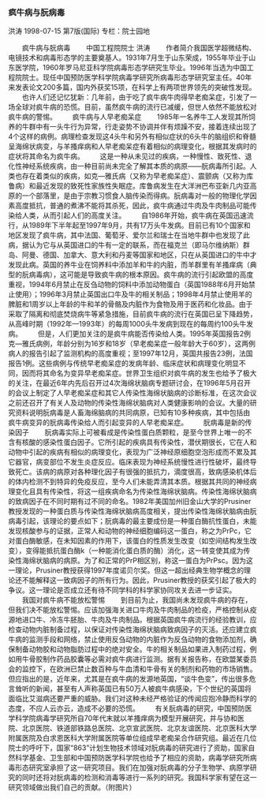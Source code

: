 ### 疯牛病与朊病毒
洪涛
1998-07-15
第7版(国际)
专栏：院士园地

　　疯牛病与朊病毒
　　中国工程院院士  洪涛
　　作者简介我国医学超微结构、电镜技术和病毒形态学的主要奠基人。1931年7月生于山东荣成，1955年毕业于山东医学院，1960年罗马尼亚科学院病毒形态学研究生毕业。1996年当选为中国工程院院士。现任中国预防医学科学院病毒学研究所病毒形态学研究室主任。40年来发表论文200多篇，国内外获奖15项，在科学上有两项世界领先的突破性发现。
　　也许人们还记忆犹新：几年前，由于吃了疯牛病牛肉得早老痴呆症，引发了一场全球对疯牛病的恐慌。目前，虽然疯牛病的流行已减缓，但世人依然不能放松对疯牛病的警惕。
　　疯牛病与人早老痴呆症
　　1985年一名养牛工人发现其所饲养的牛群中有一头牛行为异常，行走姿势不协调并伴有烦躁不安，接着连续出现了4个这样的病例。病理检查发现这4头牛和另外有相似症状的6头牛的脑组织和脊髓呈海绵状病变，与羊搔痒病和人早老痴呆症有着相似的病理变化，根据其发病时的症状将其命名为疯牛病。
　　这是一种从未见过的疾病，一种慢性、致死性、退化性神经系统疾病，由一种目前尚未完全了解其本质的病原——朊病毒所引起。人类也存在着类似的疾病，如克—雅氏病（又称为早老痴呆症）、震颤病（又称为库鲁病）和最近发现的致死性家族性失眠症。库鲁病发生在大洋洲巴布亚新几内亚高原的一个部落里，是由于宗教习惯食人脑传染而得病。朊病毒对一般的物理化学因素高度抵抗，普通的煮沸不能将其杀死，因此，疯牛病通过牛肉及牛肉制品可能传染给人类，从而引起人们的高度关注。
　　自1986年开始，疯牛病在英国迅速流行，从1989年下半年起至1997年9月，共有17万头牛发病。目前已有10个国家和地区发现了疯牛病，其中法国、葡萄牙、爱尔兰和瑞士在当地牛群中也发现了此病，据认为它与从英国进口的牛有一定的联系，而在福克兰（即马尔维纳斯）群岛、阿曼、德国、加拿大、意大利和丹麦等国家和地区，只在从英国进口的牛中才发现此病。英国的养牛业在饲养料中添加羊和牛的内脏，而羊群里有羊搔痒病（典型的朊病毒病），这可能是导致疯牛病的根本原因。疯牛病的流行引起欧盟的高度重视，1994年6月禁止在反刍动物的饲料中添加动物蛋白（英国1988年6月开始禁止使用）；1996年3月禁止英国出口牛及牛的相关制品；1998年4月禁止使用羊的脾脏和1周岁以上年龄的牛和羊的骨骼及内脏作为食物及用于医药和化妆品。由于采取了隔离和彻底焚烧病牛等紧急措施，目前疯牛病的流行在英国已呈下降趋势，从高峰时期（1992年—1993年）的每周1000头牛发病到现在的每周约100头牛发病。
　　但是，人们更加关注的是疯牛病能否传染给人类。1995年英国报告2例克—雅氏病例，年龄分别为16岁和18岁（早老痴呆症一般年龄大于60岁），这两例病人的报告引起了监测机构的高度重视；至1997年12月，英国共报告23例，法国报告1例。这些病例与传统早老痴呆症的发病年龄、临床症状和病理变化明显不同，因而将其命名为变异早老痴呆症。世界卫生组织对疯牛病的发生也给予了极大的关注，在最近6年内先后召开过4次海绵状脑病专题研讨会，在1996年5月召开的会议上制定了人早老痴呆症和其它人传染性海绵状脑病的诊断标准，在这次会议之前还召开了有关人及动物的传染性海绵状脑病对人类健康影响的会议。大量的研究资料说明朊病毒是人畜海绵脑病的共同病原，已知有10多种疾病，其中包括由疯牛病变异的朊病毒传染给人而引起变异的人早老痴呆症。
　　朊病毒是新的传染因子
　　朊病毒实际上可被看成是传染性蛋白质颗粒，是至今世界上唯一的不含有核酸的感染性蛋白因子。它所引起的疾病具有传染性，潜伏期很长，它在人和动物中引起的疾病有相似的病理变化，表现为广泛神经原细胞空泡形成而不累及其它器官，病变部位不发生炎症反应。临床表现为神经系统慢性进行性破坏，最终导致死亡。该病的病原对各种理化因子有很强的抵抗力，滴度很高，致病感染机体后的体内检测不到特异的免疫反应，至今人们未能弄清其本质。根据其共同的神经病理变化且具有传染性，将这一组疾病命名为传染性海绵状脑病。传染性海绵状脑病的致病因子在不同时期有过不同的命名。1982年美国加州旧金山大学的Prusiner教授发现的一种蛋白质与传染性海绵状脑病高度相关，提出传染性海绵状脑病由朊病毒引起，该理论的要点如下；朊病毒的最主要成份是一种蛋白酶抗性蛋白，未能发现核酸参与的证据，正常人和动物的神经细胞编码这一蛋白，称之为PrPc，它对蛋白酶敏感，在未知因素的作用下，该蛋白的性质发生改变（如空间结构发生改变），变得能抵抗蛋白酶k（一种能消化蛋白质的酶）消化，这一转变使其成为传染性海绵状脑病的病原。为了和正常的PrP相区别，称这一蛋白为PrPsc。因为这一理论，Prusiner教授获得1997年度诺贝尔奖。但这一超出经典生物学概念的理论还不能解释这一致病因子的所有行为。因此，Prusiner教授的获奖引起了极大的争议。这一理论是否成立还有待不同学科的科学家协同攻关去进一步证实。
　　我国对疯牛病不能放松警惕
　　到目前为止，我国尚未发现疯牛病的存在，但我们决不能放松警惕。应该加强海关进口牛肉及牛肉制品的检疫，严格控制从疫源地进口牛、冷冻牛胚胎、牛肉及牛肉制品。根据英国疯牛病流行的经验教训，应检查动物内脏制备过程，以保证对传染性海绵状脑病致病因子的灭活。还应建立疯牛病的监测手段和网络，禁止使用反刍动物的内脏作为反刍动物的食物添加剂，确保制备动物胶和动物脂肪过程中的绝对安全。牛的相关制品如果进入制药过程，例如用牛骨胶制作药品胶囊等必需对疯牛病进行监测。据有关报告称，在欧盟某委员会的监控下，在欧洲已禁止数百种与牛血清和牛骨有关的制剂和药物的市场销售。但应指出的是，近年来，尤其是在疯牛病的发源地英国，“谈牛色变”，传出很多危言耸听的新闻，甚至有人声称英国已有50万人被疯牛病感染，下个世纪的英国将面临比艾滋病还要严重的威胁。我们对这种未经严格验证的传闻应抱冷静而科学的态度，不应人云亦云，造成不必要的恐慌。
　　有关朊病毒的研究，中国预防医学科学院病毒学研究所自70年代末就以羊搔痒病为模型开展研究，并与协和医院、北京医院、铁道部铁路总医院、北京宣武医院、北京友谊医院、北京医科大学附属医院及白求恩医科大学附属医院等单位组成早老痴呆合作研究组。最近在几位院士的呼吁下，国家“863”计划生物技术领域对朊病毒的研究进行了资助，国家自然科学基金、卫生部和中国预防医学科学院也给予了相应的资助，病毒学研究所病毒形态研究室承担了这一研究项目。我们在加强对朊病毒的分子生物学、病原学研究的同时还将对朊病毒的检测和消毒等进行一系列的研究。我国科学家有望在这一研究领域做出我们自己的贡献。（附图片）
